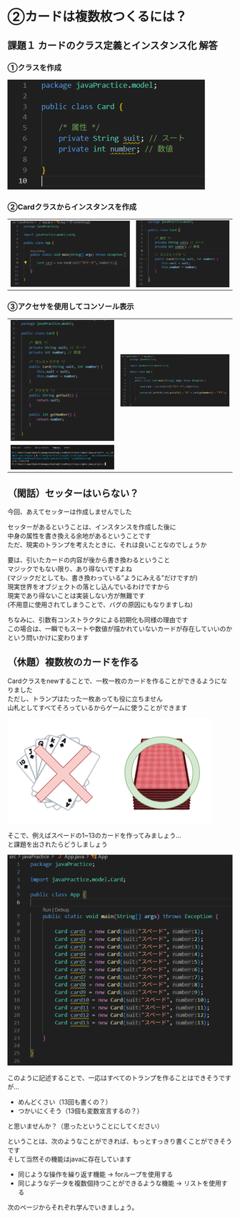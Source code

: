 # ②カードは複数枚つくるには？

## 課題１ カードのクラス定義とインスタンス化 解答

### ①クラスを作成

![image](../Images/02_02_01.png)

### ②Cardクラスからインスタンスを作成

|||
|---|---|
|![image](../Images/02_02_02.png)|![image](../Images/02_02_03.png)|

### ③アクセサを使用してコンソール表示

|||
|---|---|
|![image](../Images/02_02_04.png)|![image](../Images/02_02_05.png)|
|![image](../Images/02_02_06.png)||

## （閑話）セッターはいらない？

今回、あえてセッターは作成しませんでした  

セッターがあるということは、インスタンスを作成した後に  
中身の属性を書き換える余地があるということです  
ただ、現実のトランプを考えたときに、それは良いことなのでしょうか

要は、引いたカードの内容が後から書き換わるということ  
マジックでもない限り、あり得ないですよね  
(マジックだとしても、書き換わっている”ようにみえる”だけですが)  
現実世界をオブジェクトの落とし込んでいるわけですから  
現実であり得ないことは実装しない方が無難です  
(不用意に使用されてしまうことで、バグの原因にもなりますしね)

ちなみに、引数有コンストラクタによる初期化も同様の理由です  
この場合は、一瞬でもスートや数値が描かれていないカードが存在していいのか  
という問いかけに変わります

## （休題）複数枚のカードを作る

Cardクラスをnewすることで、一枚一枚のカードを作ることができるようになりました  
ただし、トランプはたった一枚あっても役に立ちません  
山札としてすべてそろっているからゲームに使うことができます  

![image](../Images/02_02_10.png)

そこで、例えばスペードの1~13のカードを作ってみましょう...  
と課題を出されたらどうしましょう

![image](../Images/02_02_11.png)

このように記述することで、一応はすべてのトランプを作ることはできそうですが...  

  * めんどくさい（13回も書くの？）
  * つかいにくそう（13個も変数宣言するの？）

と思いませんか？（思ったということにしてください）　　

ということは、次のようなことができれば、もっとすっきり書くことができそうです  
そして当然その機能はjavaに存在しています

  * 同じような操作を繰り返す機能 → forループを使用する
  * 同じようなデータを複数個持つことができるような機能 → リストを使用する

次のページからそれぞれ学んでいきましょう。
